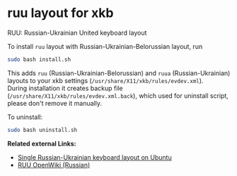 # ruu layout for xkb

RUU: Russian-Ukrainian United keyboard layout

To install `ruu` layout with Russian-Ukrainian-Belorussian layout, run

```bash
sudo bash install.sh
```

This adds `ruu` (Russian-Ukrainian-Belorussian) and `ruua` (Russian-Ukrainian) 
layouts to your xkb settings (`/usr/share/X11/xkb/rules/evdev.xml`).  
During installation it creates backup file (`/usr/share/X11/xkb/rules/evdev.xml.back`), 
which used for uninstall script, please don't remove it manually.

To uninstall:
```bash
sudo bash uninstall.sh
```

**Related external Links:**

- [Single Russian-Ukrainian keyboard layout on Ubuntu](https://pshchelo.github.io/ubuntu-ruu-kbd.html)
- [RUU OpenWiki (Russian)](http://wiki.opennet.ru/RUU)
